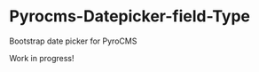 Pyrocms-Datepicker-field-Type
=============================

Bootstrap date picker for PyroCMS

Work in progress!
